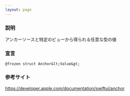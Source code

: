 ```yaml
---
layout: page
---
```


### 説明

アンカーソースと特定のビューから得られる任意な型の値

### 宣言

    @frozen struct Anchor&lt;Value&gt;

### 参考サイト

<https://developer.apple.com/documentation/swiftui/anchor>
